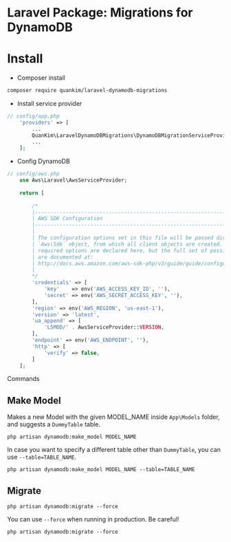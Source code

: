 # Laravel Package: Migrations for DynamoDB 

# Install
* Composer install
```bash 
composer require quankim/laravel-dynamodb-migrations
```

* Install service provider

```php
// config/app.php
    'providers' => [
        ...
        QuanKim\LaravelDynamoDBMigrations\DynamoDBMigrationServiceProvider::class
        ...
    ];
```
* Config DynamoDB
```php
// config/aws.php
    use Aws\Laravel\AwsServiceProvider;
    
    return [
    
        /*
        |--------------------------------------------------------------------------
        | AWS SDK Configuration
        |--------------------------------------------------------------------------
        |
        | The configuration options set in this file will be passed directly to the
        | `Aws\Sdk` object, from which all client objects are created. The minimum
        | required options are declared here, but the full set of possible options
        | are documented at:
        | http://docs.aws.amazon.com/aws-sdk-php/v3/guide/guide/configuration.html
        |
        */
        'credentials' => [
            'key'    => env('AWS_ACCESS_KEY_ID', ''),
            'secret' => env('AWS_SECRET_ACCESS_KEY', ''),
        ],
        'region' => env('AWS_REGION', 'us-east-1'),
        'version' => 'latest',
        'ua_append' => [
            'L5MOD/' . AwsServiceProvider::VERSION,
        ],
        'endpoint' => env('AWS_ENDPOINT', ''),
        'http' => [
            'verify' => false,
        ]
    ];
```

Commands

## Make Model

Makes a new Model with the given MODEL_NAME inside `App\Models` folder, and suggests a `DummyTable` table.

```
php artisan dynamodb:make_model MODEL_NAME
```

In case you want to specify a different table other than `DummyTable`, you can use `--table=TABLE_NAME`. 

```
php artisan dynamodb:make_model MODEL_NAME --table=TABLE_NAME
```

## Migrate

```
php artisan dynamodb:migrate --force
```

You can use `--force` when running in production. Be careful!

```
php artisan dynamodb:migrate --force
```

